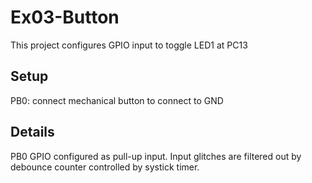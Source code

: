 # Ex03-Button

This project configures GPIO input to toggle LED1 at PC13

## Setup

PB0: connect mechanical button to connect to GND

## Details

PB0 GPIO configured as pull-up input.
Input glitches are filtered out by debounce counter controlled by systick timer.
